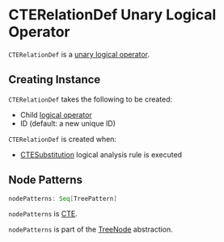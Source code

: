 # CTERelationDef Unary Logical Operator

`CTERelationDef` is a [unary logical operator](LogicalPlan.md#UnaryNode).

## Creating Instance

`CTERelationDef` takes the following to be created:

* <span id="child"> Child [logical operator](LogicalPlan.md)
* <span id="id"> ID (default: a new unique ID)

`CTERelationDef` is created when:

* [CTESubstitution](../logical-analysis-rules/CTESubstitution.md) logical analysis rule is executed

## <span id="nodePatterns"> Node Patterns

```scala
nodePatterns: Seq[TreePattern]
```

`nodePatterns` is [CTE](../catalyst/TreePattern.md#CTE).

`nodePatterns` is part of the [TreeNode](../catalyst/TreeNode.md#nodePatterns) abstraction.

